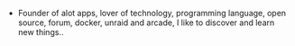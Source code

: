 - Founder of alot apps, lover of technology, programming language, open source, forum, docker, unraid and arcade, I like to discover and learn new things..
  <br>






































































































